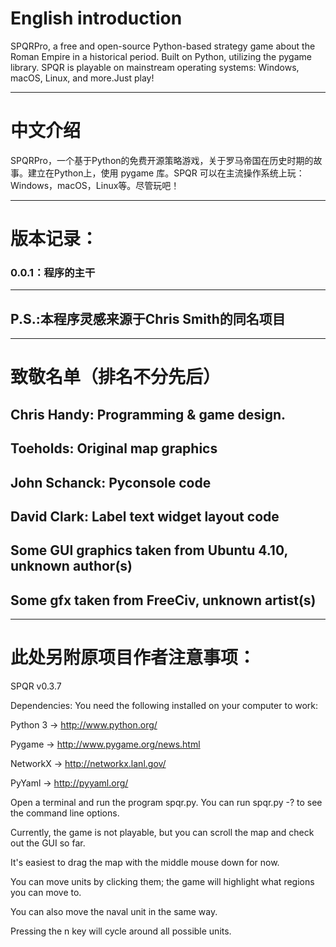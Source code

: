 ﻿# English introduction
SPQRPro, a free and open-source Python-based strategy game about the Roman Empire in a historical period. Built on Python, utilizing the pygame library. SPQR is playable on mainstream operating systems: Windows, macOS, Linux, and more.Just play!
- - - - - - - - - - - - - - - - - - - - - - - - - - - - - - - - - - - - - - - - - - - - - - - - - - - - - - - - - - - - - - - - - - - - - - - - - - - - - - - - - - - - - - - - - - - - - - - - - - - - - - - - - - - - - - - - - - - - - - - - - -
# 中文介绍
SPQRPro，一个基于Python的免费开源策略游戏，关于罗马帝国在历史时期的故事。建立在Python上，使用 pygame 库。SPQR 可以在主流操作系统上玩：Windows，macOS，Linux等。尽管玩吧！
- - - - - - - - - - - - - - - - - - - - - - - - - - - - - - - - - - - - - - - - - - - - - - - - - - - - - - - - - - - - - - - - - - - - - - - - - - - - - - - - - - - - - - - - - - - - - - - - - - - - - - - - - - - - - - - - - - - - - - - - - -
# 版本记录：
### 0.0.1：程序的主干
- - - - - - - - - - - - - - - - - - - - - - - - - - - - - - - - - - - - - - - - - - - - - - - - - - - - - - - - - - - - - - - - - - - - - - - - - - - - - - - - - - - - - - - - - - - - - - - - - - - - - - - - - - - - - - - - - - - - - - - - - -
## P.S.:本程序灵感来源于Chris Smith的同名项目
- - - - - - - - - - - - - - - - - - - - - - - - - - - - - - - - - - - - - - - - - - - - - - - - - - - - - - - - - - - - - - - - - - - - - - - - - - - - - - - - - - - - - - - - - - - - - - - - - - - - - - - - - - - - - - - - - - - - - - - - - -
# 致敬名单（排名不分先后）
## Chris Handy: Programming & game design.
## Toeholds: Original map graphics
## John Schanck: Pyconsole code
## David Clark: Label text widget layout code
## Some GUI graphics taken from Ubuntu 4.10, unknown author(s)
## Some gfx taken from FreeCiv, unknown artist(s)
- - - - - - - - - - - - - - - - - - - - - - - - - - - - - - - - - - - - - - - - - - - - - - - - - - - - - - - - - - - - - - - - - - - - - - - - - - - - - - - - - - - - - - - - - - - - - - - - - - - - - - - - - - - - - - - - - - - - - - - - - -
# 此处另附原项目作者注意事项：
SPQR v0.3.7


Dependencies: You need the following installed on your computer to work:


Python 3       -> http://www.python.org/

Pygame       -> http://www.pygame.org/news.html

NetworkX       -> http://networkx.lanl.gov/

PyYaml         -> http://pyyaml.org/


Open a terminal and run the program spqr.py. You can run spqr.py -? to see the
command line options.


Currently, the game is not playable, but you can scroll the map and check out the GUI so far.

It's easiest to drag the map with the middle mouse down for now.

You can move units by clicking them; the game will highlight what regions you can move to.

You can also move the naval unit in the same way.

Pressing the n key will cycle around all possible units.


